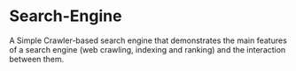 # Search-Engine
A Simple Crawler-based search engine that demonstrates the main features of a search engine (web crawling, indexing and ranking) and the interaction between them.
